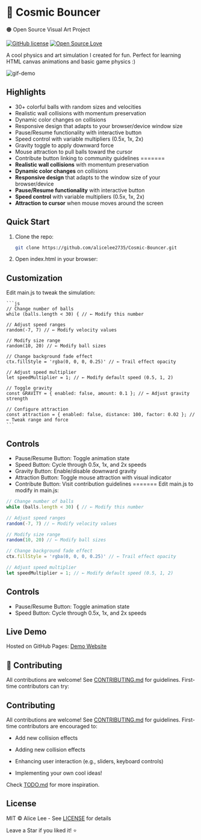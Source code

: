 # 🌌 Cosmic Bouncer
🟠 Open Source Visual Art Project

[![GitHub license](https://img.shields.io/badge/license-MIT-blue.svg)](LICENSE)
[![Open Source Love](https://badges.frapsoft.com/os/v1/open-source.svg?v=103)](https://github.com/alicelee2735/cosmic-bouncer/)

A cool physics and art simulation I created for fun. Perfect for learning HTML canvas animations and basic game physics :)

![gif-demo](https://github.com/user-attachments/assets/986e1f4d-76bc-4760-bc78-c5cd12456786)

## Highlights

- 30+ colorful balls with random sizes and velocities
- Realistic wall collisions with momentum preservation
- Dynamic color changes on collisions
- Responsive design that adapts to your browser/device window size
- Pause/Resume functionality with interactive button
- Speed control with variable multipliers (0.5x, 1x, 2x)
- Gravity toggle to apply downward force
- Mouse attraction to pull balls toward the cursor
- Contribute button linking to community guidelines
=======
- **Realistic wall collisions** with momentum preservation
- **Dynamic color changes** on collisions
- **Responsive design** that adapts to the window size of your browser/device
- **Pause/Resume functionality** with interactive button
- **Speed control** with variable multipliers (0.5x, 1x, 2x)
- **Attraction to cursor** when mouse moves around the screen


## Quick Start
1. Clone the repo:   
    ```bash
    git clone https://github.com/alicelee2735/Cosmic-Bouncer.git

2. Open index.html in your browser:

## Customization

Edit main.js to tweak the simulation:

    ```js
    // Change number of balls
    while (balls.length < 30) { // ← Modify this number

    // Adjust speed ranges
    random(-7, 7) // ← Modify velocity values

    // Modify size range
    random(10, 20) // ← Modify ball sizes

    // Change background fade effect
    ctx.fillStyle = 'rgba(0, 0, 0, 0.25)' // ← Trail effect opacity

    // Adjust speed multiplier
    let speedMultiplier = 1; // ← Modify default speed (0.5, 1, 2)

    // Toggle gravity
    const GRAVITY = { enabled: false, amount: 0.1 }; // ← Adjust gravity strength

    // Configure attraction
    const attraction = { enabled: false, distance: 100, factor: 0.02 }; // ← Tweak range and force
    ```

## Controls
- Pause/Resume Button: Toggle animation state
- Speed Button: Cycle through 0.5x, 1x, and 2x speeds
- Gravity Button: Enable/disable downward gravity
- Attraction Button: Toggle mouse attraction with visual indicator
- Contribute Button: Visit contribution guidelines
=======
Edit main.js to modify in main.js:
```js
// Change number of balls
while (balls.length < 30) { // ← Modify this number

// Adjust speed ranges
random(-7, 7) // ← Modify velocity values

// Modify size range
random(10, 20) // ← Modify ball sizes

// Change background fade effect
ctx.fillStyle = 'rgba(0, 0, 0, 0.25)' // ← Trail effect opacity

// Adjust speed multiplier
let speedMultiplier = 1; // ← Modify default speed (0.5, 1, 2)
```


## Controls
- Pause/Resume Button: Toggle animation state
- Speed Button: Cycle through 0.5x, 1x, and 2x speeds

## Live Demo
Hosted on GitHub Pages: [Demo Website](https://alicelee2735.github.io/Cosmic-Bouncer/)

## 🤝 Contributing
All contributions are welcome! See [CONTRIBUTING.md](https://github.com/alicelee2735/Cosmic-Bouncer/blob/main/CONTRIBUTING.md) for guidelines. First-time contributors can try:
## Contributing
All contributions are welcome! See [CONTRIBUTING.md](https://github.com/alicelee2735/Cosmic-Bouncer/blob/main/CONTRIBUTING.md) for guidelines.
First-time contributors are encouraged to:

- Add new collision effects


- Adding new collision effects
- Enhancing user interaction (e.g., sliders, keyboard controls)
- Implementing your own cool ideas!

Check [TODO.md](./TODO.md) for more inspiration.

## License
MIT © Alice Lee - See [LICENSE](https://github.com/alicelee2735/Cosmic-Bouncer/blob/main/LICENSE) for details

Leave a Star if you liked it! ⭐
